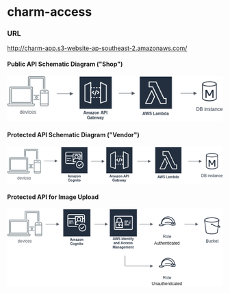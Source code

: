 # charm-access

### URL
http://charm-app.s3-website-ap-southeast-2.amazonaws.com/

#### Public API Schematic Diagram ("Shop")

![alt text](https://github.com/mmackenzie-syd/charm-access/blob/main/Schematic/AWS-schematic-shop.png)


#### Protected API Schematic Diagram ("Vendor")

![alt text](https://github.com/mmackenzie-syd/charm-access/blob/main/Schematic/AWS-schematic-vendor.png)


#### Protected API for Image Upload

![alt text](https://github.com/mmackenzie-syd/charm-access/blob/main/Schematic/AWS-schematic-upload.png)
